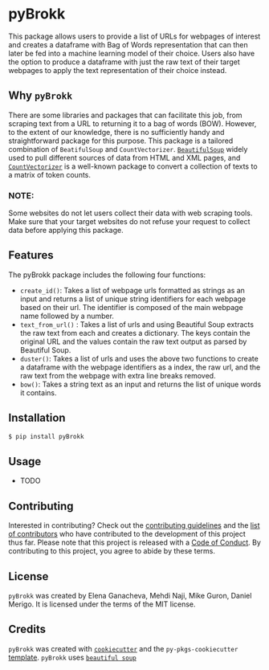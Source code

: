 # pyBrokk

This package allows users to provide a list of URLs for webpages of interest and creates a dataframe with Bag of Words representation that can then later be fed into a machine learning model of their choice. Users also have the option to produce a dataframe with just the raw text of their target webpages to apply the text representation of their choice instead.

## Why `pyBrokk`

There are some libraries and packages that can facilitate this job, from scraping text from a URL to returning it to a bag of words (BOW). However, to the extent of our knowledge, there is no sufficiently handy and straightforward package for this purpose. This package is a tailored combination of `BeatifulSoup` and `CountVectorizer`. [`BeautifulSoup`](https://www.crummy.com/software/BeautifulSoup/bs4/doc/) widely used to pull different sources of data from HTML and XML pages, and [`CountVectorizer`](https://scikit-learn.org/stable/modules/generated/sklearn.feature_extraction.text.CountVectorizer.html) is a well-known package to convert a collection of texts to a matrix of token counts.

### NOTE:

Some websites do not let users collect their data with web scraping tools. Make sure that your target websites do not refuse your request to collect data before applying this package.

## Features

The pyBrokk package includes the following four functions:

-   `create_id()`: Takes a list of webpage urls formatted as strings as an input and returns a list of unique string identifiers for each webpage based on their url. The identifier is composed of the main webpage name followed by a number.
-   `text_from_url()` : Takes a list of urls and using Beautiful Soup extracts the raw text from each and creates a dictionary. The keys contain the original URL and the values contain the raw text output as parsed by Beautiful Soup.
-   `duster()`: Takes a list of urls and uses the above two functions to create a dataframe with the webpage identifiers as a index, the raw url, and the raw text from the webpage with extra line breaks removed.
-   `bow()`: Takes a string text as an input and returns the list of unique words it contains.

## Installation

``` bash
$ pip install pyBrokk
```

## Usage

-   TODO

## Contributing

Interested in contributing? Check out the [contributing guidelines](CONTRIBUTING.md) and the [list of contributors](CONTRIBUTORS.md) who have contributed to the development of this project thus far. Please note that this project is released with a [Code of Conduct](CONDUCT.md). By contributing to this project, you agree to abide by these terms.

## License

`pyBrokk` was created by Elena Ganacheva, Mehdi Naji, Mike Guron, Daniel Merigo. It is licensed under the terms of the MIT license.

## Credits

`pyBrokk` was created with [`cookiecutter`](https://cookiecutter.readthedocs.io/en/latest/) and the `py-pkgs-cookiecutter` [template](https://github.com/py-pkgs/py-pkgs-cookiecutter). `pyBrokk` uses [`beautiful soup`](https://www.crummy.com/software/BeautifulSoup/)
